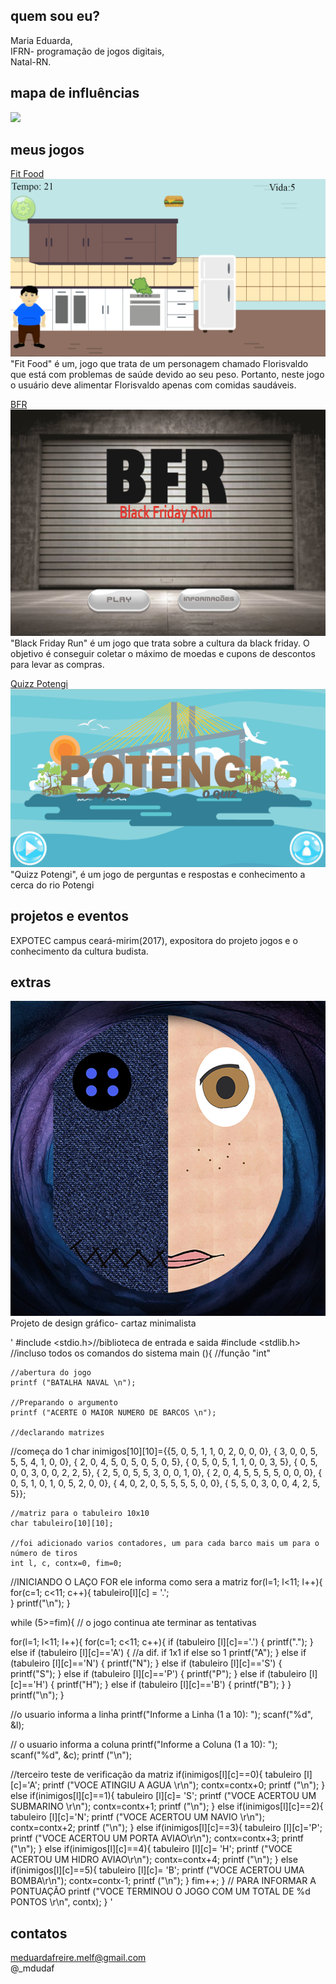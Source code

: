 ## quem sou eu?  
Maria Eduarda,  
IFRN- programação de jogos digitais,  
Natal-RN.

## mapa de influências
![](https://github.com/dudins/dudins.github.io/blob/master/map%20influence.png?raw=true)  

## meus jogos  
[Fit Food](https://mrbtrzmoraes.github.io/FitFood)  
![](https://github.com/dudins/dudins.github.io/blob/master/fitfood.png?raw=true)    
"Fit Food" é um, jogo que trata de um personagem chamado Florisvaldo que está com problemas de saúde devido ao seu peso. Portanto, neste jogo o usuário deve alimentar Florisvaldo apenas com comidas saudáveis.

[BFR](https://thaynanmedeiros.github.io/BFR/)  
![](https://github.com/dudins/dudins.github.io/blob/master/bfr.png?raw=true)    
"Black Friday Run" é um jogo que trata sobre a cultura da black friday. O objetivo é conseguir coletar o máximo de moedas e cupons de descontos para levar as compras.

[Quizz Potengi](https://mrbtrzmoraes.github.io/Quiz1/)  
![](https://github.com/dudins/dudins.github.io/blob/master/potengi.png?raw=true)  
"Quizz Potengi", é um jogo de perguntas e respostas e conhecimento a cerca do rio Potengi
  
## projetos e eventos  
EXPOTEC campus ceará-mirim(2017), expositora do projeto jogos e o conhecimento da cultura budista.  

## extras  
![](https://github.com/dudins/dudins.github.io/blob/master/Coralineoficial1.jpg?raw=true)  
Projeto de design gráfico- cartaz minimalista  

'
#include <stdio.h>//biblioteca de entrada e saida 
#include <stdlib.h> //incluso todos os comandos do sistema 
main (){ //função "int" 
 
	//abertura do jogo 
	printf ("BATALHA NAVAL \n"); 

	//Preparando o argumento 
	printf ("ACERTE O MAIOR NUMERO DE BARCOS \n"); 

	//declarando matrizes 
//começa do 1 
	char inimigos[10][10]={{5, 0, 5, 1, 1, 0, 2, 0, 0, 0}, 
		      { 3, 0, 0, 5, 5, 5, 4, 1, 0, 0}, 
		      { 2, 0, 4, 5, 0, 5, 0, 5, 0, 5}, 
		      { 0, 5, 0, 5, 1, 1, 0, 0, 3, 5}, 
		      { 0, 5, 0, 0, 3, 0, 0, 2, 2, 5}, 
		      { 2, 5, 0, 5, 5, 3, 0, 0, 1, 0}, 
		      { 2, 0, 4, 5, 5, 5, 5, 0, 0, 0}, 
	              { 0, 5, 1, 0, 1, 0, 5, 2, 0, 0}, 
		      { 4, 0, 2, 0, 5, 5, 5, 5, 0, 0}, 
		      { 5, 5, 0, 3, 0, 0, 4, 2, 5, 5}}; 

	//matriz para o tabuleiro 10x10 	 
	char tabuleiro[10][10]; 

	//foi adicionado varios contadores, um para cada barco mais um para o número de tiros 
	int l, c, contx=0, fim=0; 

 //INICIANDO O LAÇO FOR ele informa como sera a matriz 
for(l=1; l<11; l++){ 
	for(c=1; c<11; c++){ tabuleiro[l][c] = '.';  
} printf("\n"); 
} 

while (5>=fim){ // o jogo continua ate terminar as tentativas 

for(l=1; l<11; l++){ 
	for(c=1; c<11; c++){ 
if (tabuleiro [l][c]=='.') { 
	printf("."); } 
else if (tabuleiro [l][c]=='A') { //a dif. if 1x1 if else so 1 
	printf("A"); } 
else if (tabuleiro [l][c]=='N') { 
	printf("N"); } 
else if (tabuleiro [l][c]=='S') { 
	printf("S"); } 
else if (tabuleiro [l][c]=='P') { 
	printf("P"); } 
else if (tabuleiro [l][c]=='H') { 
	printf("H"); } 
else if (tabuleiro [l][c]=='B') { 
	printf("B"); } 
} 
printf("\n"); 
} 


//o usuario informa a linha 
printf("Informe a Linha (1 a 10): "); 
scanf("%d", &l); 
 
// o usuario informa a coluna 
printf("Informe a Coluna (1 a 10): "); 
scanf("%d", &c); 
 printf ("\n"); 

//terceiro teste de verificação da matriz 
if(inimigos[l][c]==0){ 
    tabuleiro [l][c]='A'; 
    printf ("VOCE ATINGIU A AGUA \r\n"); 
    contx=contx+0; 
    printf ("\n"); 
	} 
	else if(inimigos[l][c]==1){ 
    tabuleiro [l][c]= 'S'; 
    printf ("VOCE ACERTOU UM SUBMARINO \r\n"); 
    contx=contx+1; 
    printf ("\n"); 
	} 
	else if(inimigos[l][c]==2){ 
   tabuleiro [l][c]='N'; 
   printf ("VOCE ACERTOU UM NAVIO \r\n"); 
   contx=contx+2; 
   printf ("\n"); 
        } 
	else if(inimigos[l][c]==3){ 
   tabuleiro [l][c]='P'; 
   printf ("VOCE ACERTOU UM PORTA AVIAO\r\n"); 
   contx=contx+3; 
   printf ("\n"); 
        } 
	else if(inimigos[l][c]==4){ 
   tabuleiro [l][c]= 'H'; 
   printf ("VOCE ACERTOU UM HIDRO AVIAO\r\n"); 
   contx=contx+4; 
   printf ("\n"); 
        } 
	else if(inimigos[l][c]==5){ 
   tabuleiro [l][c]= 'B'; 
   printf ("VOCE ACERTOU UMA BOMBA\r\n"); 
   contx=contx-1; 
   printf ("\n"); 
        } 
fim++; 
} 
// PARA INFORMAR A PONTUAÇÃO 
printf ("VOCE TERMINOU O JOGO COM UM TOTAL DE %d PONTOS \r\n", contx); 
}
 '
  
## contatos  
meduardafreire.melf@gmail.com   
@_mdudaf
